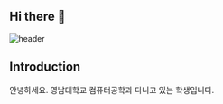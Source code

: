 ## Hi there 👋
![header](https://capsule-render.vercel.app/api?type=Wave&color=auto&height=300&section=header&text=Welcome%20to%20HakJin's%20GitHub!!&fontSize=60)
## Introduction
안녕하세요.
영남대학교 컴퓨터공학과 다니고 있는 학생입니다.
<!--
**ihakjin125/ihakjin125** is a ✨ _special_ ✨ repository because its `README.md` (this file) appears on your GitHub profile.

Here are some ideas to get you started:

- 🔭 I’m currently working on ...
- 🌱 I’m currently learning ...
- 👯 I’m looking to collaborate on ...
- 🤔 I’m looking for help with ...
- 💬 Ask me about ...
- 📫 How to reach me: ...
- 😄 Pronouns: ...
- ⚡ Fun fact: ...
-->
